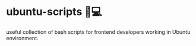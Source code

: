 # ubuntu-scripts 🐧💻

useful collection of bash scripts for frontend developers working in Ubuntu environment.
